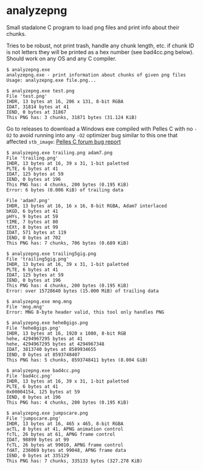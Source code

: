 # analyzepng

Small stadalone C program to load png files and print info about their chunks.

Tries to be robust, not print trash, handle any chunk length, etc. if chunk ID
is not letters they will be printed as a hex number (see bad4cc.png below).
Should work on any OS and any C compiler.

```
$ analyzepng.exe
analyzepng.exe - print information about chunks of given png files
Usage: analyzepng.exe file.png...
```

```
$ analyzepng.exe test.png
File 'test.png'
IHDR, 13 bytes at 16, 206 x 131, 8-bit RGBA
IDAT, 31814 bytes at 41
IEND, 0 bytes at 31867
This PNG has: 3 chunks, 31871 bytes (31.124 KiB)
```

Go to releases to download a Windows exe compiled with Pelles C with no `-O2`
to avoid running into any `-O2` optimizer bug similar to this one that affected
`stb_image`: [Pelles C forum bug report](https://forum.pellesc.de/index.php?topic=7837.0)

```
$ analyzepng.exe trailing.png adam7.png
File 'trailing.png'
IHDR, 13 bytes at 16, 39 x 31, 1-bit paletted
PLTE, 6 bytes at 41
IDAT, 125 bytes at 59
IEND, 0 bytes at 196
This PNG has: 4 chunks, 200 bytes (0.195 KiB)
Error: 6 bytes (0.006 KiB) of trailing data

File 'adam7.png'
IHDR, 13 bytes at 16, 16 x 16, 8-bit RGBA, Adam7 interlaced
bKGD, 6 bytes at 41
pHYs, 9 bytes at 59
tIME, 7 bytes at 80
tEXt, 8 bytes at 99
IDAT, 571 bytes at 119
IEND, 0 bytes at 702
This PNG has: 7 chunks, 706 bytes (0.689 KiB)
```

```
$ analyzepng.exe trailing5gig.png
File 'trailing5gig.png'
IHDR, 13 bytes at 16, 39 x 31, 1-bit paletted
PLTE, 6 bytes at 41
IDAT, 125 bytes at 59
IEND, 0 bytes at 196
This PNG has: 4 chunks, 200 bytes (0.195 KiB)
Error: over 15728640 bytes (15.000 MiB) of trailing data
```

```
$ analyzepng.exe mng.mng
File 'mng.mng'
Error: MNG 8-byte header valid, this tool only handles PNG
```

```
$ analyzepng.exe hehe8gigs.png
File 'hehe8gigs.png'
IHDR, 13 bytes at 16, 1920 x 1080, 8-bit RGB
hehe, 4294967295 bytes at 41
hehe, 4294967295 bytes at 4294967348
IDAT, 3813740 bytes at 8589934655
IEND, 0 bytes at 8593748407
This PNG has: 5 chunks, 8593748411 bytes (8.004 GiB)
```

```
$ analyzepng.exe bad4cc.png
File 'bad4cc.png'
IHDR, 13 bytes at 16, 39 x 31, 1-bit paletted
PLTE, 6 bytes at 41
0x00004154, 125 bytes at 59
IEND, 0 bytes at 196
This PNG has: 4 chunks, 200 bytes (0.195 KiB)
```

```
$ analyzepng.exe jumpscare.png
File 'jumpscare.png'
IHDR, 13 bytes at 16, 465 x 465, 8-bit RGBA
acTL, 8 bytes at 41, APNG animation control
fcTL, 26 bytes at 61, APNG frame control
IDAT, 98899 bytes at 99
fcTL, 26 bytes at 99010, APNG frame control
fdAT, 236069 bytes at 99048, APNG frame data
IEND, 0 bytes at 335129
This PNG has: 7 chunks, 335133 bytes (327.278 KiB)
```
